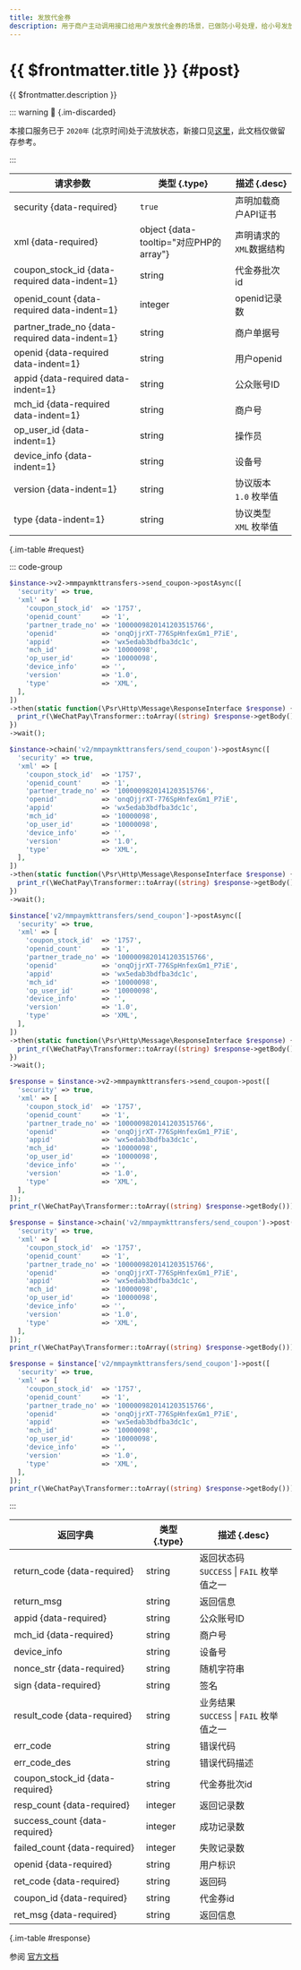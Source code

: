```yaml
---
title: 发放代金券
description: 用于商户主动调用接口给用户发放代金券的场景，已做防小号处理，给小号发放代金券将返回错误码。**注意：通过接口发放的代金券不会进入微信卡包**
---
```


# {{ $frontmatter.title }} {#post}

{{ $frontmatter.description }}

::: warning :jack_o_lantern: {.im-discarded}

本接口服务已于 `2020年` (北京时间)处于流放状态，新接口见[这里](/openapi/v3/marketing/favor/users/{openid}/coupons#post)，此文档仅做留存参考。

:::

| 请求参数 | 类型 {.type} | 描述 {.desc}
| --- | --- | ---
| security {data-required} | `true` | 声明加载商户API证书
| xml {data-required} | object {data-tooltip="对应PHP的array"} | 声明请求的`XML`数据结构
| coupon_stock_id {data-required data-indent=1} | string | 代金券批次id
| openid_count {data-required data-indent=1} | integer | openid记录数
| partner_trade_no {data-required data-indent=1} | string | 商户单据号
| openid {data-required data-indent=1} | string | 用户openid
| appid {data-required data-indent=1} | string | 公众账号ID
| mch_id {data-required data-indent=1} | string | 商户号
| op_user_id {data-indent=1} | string | 操作员
| device_info {data-indent=1} | string | 设备号
| version {data-indent=1} | string | 协议版本<br/>`1.0` 枚举值
| type {data-indent=1} | string | 协议类型<br/>`XML` 枚举值

{.im-table #request}

::: code-group

```php [异步纯链式]
$instance->v2->mmpaymkttransfers->send_coupon->postAsync([
  'security' => true,
  'xml' => [
    'coupon_stock_id'  => '1757',
    'openid_count'     => '1',
    'partner_trade_no' => '1000009820141203515766',
    'openid'           => 'onqOjjrXT-776SpHnfexGm1_P7iE',
    'appid'            => 'wx5edab3bdfba3dc1c',
    'mch_id'           => '10000098',
    'op_user_id'       => '10000098',
    'device_info'      => '',
    'version'          => '1.0',
    'type'             => 'XML',
  ],
])
->then(static function(\Psr\Http\Message\ResponseInterface $response) {
  print_r(\WeChatPay\Transformer::toArray((string) $response->getBody()));
})
->wait();
```

```php [异步声明式]
$instance->chain('v2/mmpaymkttransfers/send_coupon')->postAsync([
  'security' => true,
  'xml' => [
    'coupon_stock_id'  => '1757',
    'openid_count'     => '1',
    'partner_trade_no' => '1000009820141203515766',
    'openid'           => 'onqOjjrXT-776SpHnfexGm1_P7iE',
    'appid'            => 'wx5edab3bdfba3dc1c',
    'mch_id'           => '10000098',
    'op_user_id'       => '10000098',
    'device_info'      => '',
    'version'          => '1.0',
    'type'             => 'XML',
  ],
])
->then(static function(\Psr\Http\Message\ResponseInterface $response) {
  print_r(\WeChatPay\Transformer::toArray((string) $response->getBody()));
})
->wait();
```

```php [异步属性式]
$instance['v2/mmpaymkttransfers/send_coupon']->postAsync([
  'security' => true,
  'xml' => [
    'coupon_stock_id'  => '1757',
    'openid_count'     => '1',
    'partner_trade_no' => '1000009820141203515766',
    'openid'           => 'onqOjjrXT-776SpHnfexGm1_P7iE',
    'appid'            => 'wx5edab3bdfba3dc1c',
    'mch_id'           => '10000098',
    'op_user_id'       => '10000098',
    'device_info'      => '',
    'version'          => '1.0',
    'type'             => 'XML',
  ],
])
->then(static function(\Psr\Http\Message\ResponseInterface $response) {
  print_r(\WeChatPay\Transformer::toArray((string) $response->getBody()));
})
->wait();
```

```php [同步纯链式]
$response = $instance->v2->mmpaymkttransfers->send_coupon->post([
  'security' => true,
  'xml' => [
    'coupon_stock_id'  => '1757',
    'openid_count'     => '1',
    'partner_trade_no' => '1000009820141203515766',
    'openid'           => 'onqOjjrXT-776SpHnfexGm1_P7iE',
    'appid'            => 'wx5edab3bdfba3dc1c',
    'mch_id'           => '10000098',
    'op_user_id'       => '10000098',
    'device_info'      => '',
    'version'          => '1.0',
    'type'             => 'XML',
  ],
]);
print_r(\WeChatPay\Transformer::toArray((string) $response->getBody()));
```

```php [同步声明式]
$response = $instance->chain('v2/mmpaymkttransfers/send_coupon')->post([
  'security' => true,
  'xml' => [
    'coupon_stock_id'  => '1757',
    'openid_count'     => '1',
    'partner_trade_no' => '1000009820141203515766',
    'openid'           => 'onqOjjrXT-776SpHnfexGm1_P7iE',
    'appid'            => 'wx5edab3bdfba3dc1c',
    'mch_id'           => '10000098',
    'op_user_id'       => '10000098',
    'device_info'      => '',
    'version'          => '1.0',
    'type'             => 'XML',
  ],
]);
print_r(\WeChatPay\Transformer::toArray((string) $response->getBody()));
```

```php [同步属性式]
$response = $instance['v2/mmpaymkttransfers/send_coupon']->post([
  'security' => true,
  'xml' => [
    'coupon_stock_id'  => '1757',
    'openid_count'     => '1',
    'partner_trade_no' => '1000009820141203515766',
    'openid'           => 'onqOjjrXT-776SpHnfexGm1_P7iE',
    'appid'            => 'wx5edab3bdfba3dc1c',
    'mch_id'           => '10000098',
    'op_user_id'       => '10000098',
    'device_info'      => '',
    'version'          => '1.0',
    'type'             => 'XML',
  ],
]);
print_r(\WeChatPay\Transformer::toArray((string) $response->getBody()));
```

:::

| 返回字典 | 类型 {.type} | 描述 {.desc}
| --- | --- | ---
| return_code {data-required} | string | 返回状态码<br/>`SUCCESS` \| `FAIL` 枚举值之一
| return_msg | string | 返回信息
| appid {data-required} | string | 公众账号ID
| mch_id {data-required} | string | 商户号
| device_info | string | 设备号
| nonce_str {data-required} | string | 随机字符串
| sign {data-required} | string | 签名
| result_code {data-required} | string | 业务结果<br/>`SUCCESS` \| `FAIL` 枚举值之一
| err_code | string | 错误代码
| err_code_des | string | 错误代码描述
| coupon_stock_id {data-required} | string | 代金券批次id
| resp_count {data-required} | integer | 返回记录数
| success_count {data-required} | integer | 成功记录数
| failed_count {data-required} | integer | 失败记录数
| openid {data-required} | string | 用户标识
| ret_code {data-required} | string | 返回码
| coupon_id {data-required} | string | 代金券id
| ret_msg {data-required} | string | 返回信息

{.im-table #response}

参阅 [官方文档](https://pay.weixin.qq.com/wiki/doc/api/tools/sp_coupon.php?chapter=12_3&index=4)
